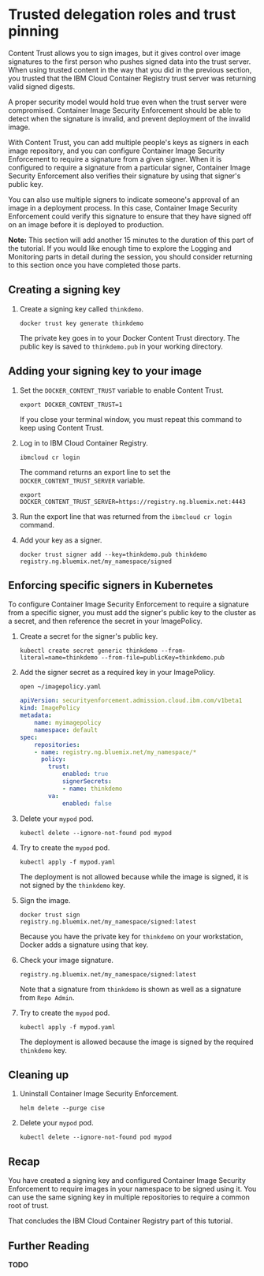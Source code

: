 # Trusted delegation roles and trust pinning

Content Trust allows you to sign images, but it gives control over image signatures to the first person who pushes signed data into the trust server. When using trusted content in the way that you did in the previous section, you trusted that the IBM Cloud Container Registry trust server was returning valid signed digests.

A proper security model would hold true even when the trust server were compromised. Container Image Security Enforcement should be able to detect when the signature is invalid, and prevent deployment of the invalid image.

With Content Trust, you can add multiple people's keys as signers in each image repository, and you can configure Container Image Security Enforcement to require a signature from a given signer. When it is configured to require a signature from a particular signer, Container Image Security Enforcement also verifies their signature by using that signer's public key.

You can also use multiple signers to indicate someone's approval of an image in a deployment process. In this case, Container Image Security Enforcement could verify this signature to ensure that they have signed off on an image before it is deployed to production.

**Note:** This section will add another 15 minutes to the duration of this part of the tutorial. If you would like enough time to explore the Logging and Monitoring parts in detail during the session, you should consider returning to this section once you have completed those parts.

## Creating a signing key

1. Create a signing key called `thinkdemo`.

    `docker trust key generate thinkdemo`

    The private key goes in to your Docker Content Trust directory. The public key is saved to `thinkdemo.pub` in your working directory.

## Adding your signing key to your image

1. Set the `DOCKER_CONTENT_TRUST` variable to enable Content Trust.

    `export DOCKER_CONTENT_TRUST=1`

    If you close your terminal window, you must repeat this command to keep using Content Trust.

2. Log in to IBM Cloud Container Registry.

    `ibmcloud cr login`

    The command returns an export line to set the `DOCKER_CONTENT_TRUST_SERVER` variable.

    `export DOCKER_CONTENT_TRUST_SERVER=https://registry.ng.bluemix.net:4443`

3. Run the export line that was returned from the `ibmcloud cr login` command.

4. Add your key as a signer.

    `docker trust signer add --key=thinkdemo.pub thinkdemo registry.ng.bluemix.net/my_namespace/signed`

## Enforcing specific signers in Kubernetes

To configure Container Image Security Enforcement to require a signature from a specific signer, you must add the signer's public key to the cluster as a secret, and then reference the secret in your ImagePolicy.

1. Create a secret for the signer's public key.

    `kubectl create secret generic thinkdemo --from-literal=name=thinkdemo --from-file=publicKey=thinkdemo.pub`

2. Add the signer secret as a required key in your ImagePolicy.

    `open ~/imagepolicy.yaml`

    ```yaml
    apiVersion: securityenforcement.admission.cloud.ibm.com/v1beta1
    kind: ImagePolicy
    metadata:
        name: myimagepolicy
        namespace: default
    spec:
        repositories:
        - name: registry.ng.bluemix.net/my_namespace/*
          policy:
            trust:
                enabled: true
                signerSecrets:
                - name: thinkdemo
            va:
                enabled: false
    ```

3. Delete your `mypod` pod.

    `kubectl delete --ignore-not-found pod mypod`

4. Try to create the `mypod` pod.

    `kubectl apply -f mypod.yaml`

    The deployment is not allowed because while the image is signed, it is not signed by the `thinkdemo` key.

5. Sign the image.

    `docker trust sign registry.ng.bluemix.net/my_namespace/signed:latest`

    Because you have the private key for `thinkdemo` on your workstation, Docker adds a signature using that key.

6. Check your image signature.

    `registry.ng.bluemix.net/my_namespace/signed:latest`

    Note that a signature from `thinkdemo` is shown as well as a signature from `Repo Admin`.

7. Try to create the `mypod` pod.

    `kubectl apply -f mypod.yaml`

    The deployment is allowed because the image is signed by the required `thinkdemo` key.

## Cleaning up

1. Uninstall Container Image Security Enforcement.

    `helm delete --purge cise`

2. Delete your `mypod` pod.

    `kubectl delete --ignore-not-found pod mypod`

## Recap

You have created a signing key and configured Container Image Security Enforcement to require images in your namespace to be signed using it. You can use the same signing key in multiple repositories to require a common root of trust.

That concludes the IBM Cloud Container Registry part of this tutorial.

## Further Reading

**TODO**
